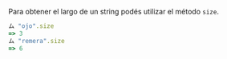 Para obtener el largo de un string podés utilizar el método `size`.

 ```ruby
ム "ojo".size
=> 3
ム "remera".size
=> 6
```

